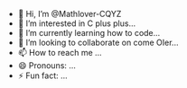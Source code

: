 - 👋 Hi, I’m @Mathlover-CQYZ
- 👀 I’m interested in C plus plus...
- 🌱 I’m currently learning how to code...
- 💞️ I’m looking to collaborate on come OIer...
- 📫 How to reach me ...
- 😄 Pronouns: ...
- ⚡ Fun fact: ...

<!---
Mathlover-CQYZ/Mathlover-CQYZ is a ✨ special ✨ repository because its `README.md` (this file) appears on your GitHub profile.
You can click the Preview link to take a look at your changes.
--->
